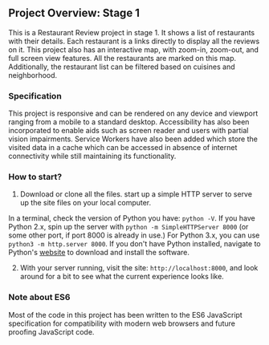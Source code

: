 

## Project Overview: Stage 1

This is a Restaurant Review project in stage 1. It shows a list of restaurants with their details. Each restaurant is a links directly to display all the reviews on it. This project also has an interactive map, with zoom-in, zoom-out, and full screen view features. All the restaurants are marked on this map.
Additionally, the restaurant list can be filtered based on cuisines and neighborhood.


### Specification

This project is responsive and can be rendered on any device and viewport ranging from a mobile to a standard desktop. Accessibility has also been incorporated to enable aids such as screen reader and users with partial vision impairments.
Service Workers have also been added which store the visited data in a cache which can be accessed in absence of internet connectivity while still maintaining its functionality.


### How to start?
1. Download or clone all the files. start up a simple HTTP server to serve up the site files on your local computer.

In a terminal, check the version of Python you have: `python -V`. If you have Python 2.x, spin up the server with `python -m SimpleHTTPServer 8000` (or some other port, if port 8000 is already in use.) For Python 3.x, you can use `python3 -m http.server 8000`. If you don't have Python installed, navigate to Python's [website](https://www.python.org/) to download and install the software.

2. With your server running, visit the site: `http://localhost:8000`, and look around for a bit to see what the current experience looks like.



### Note about ES6

Most of the code in this project has been written to the ES6 JavaScript specification for compatibility with modern web browsers and future proofing JavaScript code.
